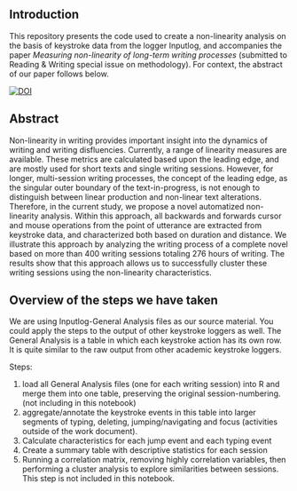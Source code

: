 ## Introduction

This repository presents the code used to create a non-linearity analysis on the basis of keystroke data from the logger Inputlog, and accompanies the paper *Measuring non-linearity of long-term writing processes* (submitted to Reading & Writing special issue on methodology). For context, the abstract of our paper follows below. 

<a href="https://zenodo.org/badge/latestdoi/406004501"><img src="https://zenodo.org/badge/406004501.svg" alt="DOI"></a>

## Abstract

Non-linearity in writing provides important insight into the dynamics of writing and writing disfluencies. Currently, a range of linearity measures are available. These metrics are calculated based upon the leading edge, and are mostly used for short texts and single writing sessions. However, for longer, multi-session writing processes, the concept of the leading edge, as the singular outer boundary of the text-in-progress, is not enough to distinguish between linear production and non-linear text alterations.
Therefore, in the current study, we propose a novel automatized non-linearity analysis. Within this approach, all backwards and forwards cursor and mouse operations from the point of utterance are extracted from keystroke data, and characterized both based on duration and distance. 
We illustrate this approach by analyzing the writing process of a complete novel based on more than 400 writing sessions totaling 276 hours of writing. The results show that this approach allows us to successfully cluster these writing sessions using the non-linearity characteristics.

## Overview of the steps we have taken

We are using Inputlog-General Analysis files as our source material. You could apply the steps to the output of other keystroke loggers as well. The General Analysis is a table in which each keystroke action has its own row. It is quite similar to the raw output from other academic keystroke loggers.

Steps:
1. load all General Analysis files (one for each writing session) into R and merge them into one table, preserving the original session-numbering. (not including in this notebook)
2. aggregate/annotate the keystroke events in this table into larger segments of typing, deleting, jumping/navigating and focus (activities outside of the work document).
3. Calculate characteristics for each jump event and each typing event
4. Create a summary table with descriptive statistics for each session
5. Running a correlation matrix, removing highly correlation variables, then performing a cluster analysis to explore similarities between sessions. This step is not included in this notebook.



